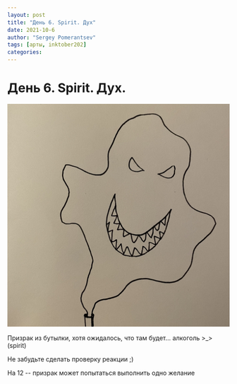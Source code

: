 ```yaml
---
layout: post
title: "День 6. Spirit. Дух"
date: 2021-10-6
author: "Sergey Pomerantsev"
tags: [арты, inktober202]
categories:
---
```


# День 6. Spirit. Дух.

![](/assets/images/inktober21-6.jpg)

Призрак из бутылки, хотя ожидалось, что там будет... алкоголь >_> (spirit)

Не забудьте сделать проверку реакции ;)

На 12 -- призрак может попытаться выполнить одно желание
